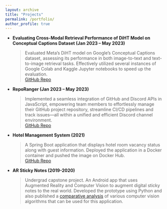 ```yaml
---
layout: archive
title: "Projects"
permalink: /portfolio/
author_profile: true
---
```


- **Evaluating Cross-Modal Retrieval Performance of DiHT Model on Conceptual Captions Dataset (Jan 2023 – May 2023)**
    > Evaluated Meta’s DiHT model on Google’s Conceptual Captions dataset, assessing its performance in both image-to-text and text-to-image retrieval tasks. Effectively utilized several instances of Google Colab and Kaggle Jupyter notebooks to speed up the evaluation.  
    [GitHub Repo](https://github.com/kanadn/DiHT-GCC)

- **RepoRanger (Jan 2023 – May 2023)**
    > Implemented a seamless integration of GitHub and Discord APIs in JavaScript, empowering team members to effortlessly manage their GitHub project repository, streamline CI/CD pipelines and track issues—all within a unified and efficient Discord channel environment.  
    [GitHub Repo](https://github.com/kanadn/RepoRanger)

- **Hotel Management System (2021)**  
    > A Spring Boot application that displays hotel room vacancy status along with guest information. Deployed the application in a Docker container and pushed the image on Docker Hub.  
    [GitHub Repo](https://github.com/kanadn/learning-spring)

- **AR Sticky Notes (2019-2020)**  
    > Undergrad capstone project. An Android app that uses Augmented Reality and Computer Vision to augment digital sticky notes to the real world. Developed the prototype using Python and also published a [comparative analysis](https://kanadn.github.io/files/full-paper_ICETET.pdf) of various computer vision algorithms that can be used for this application.